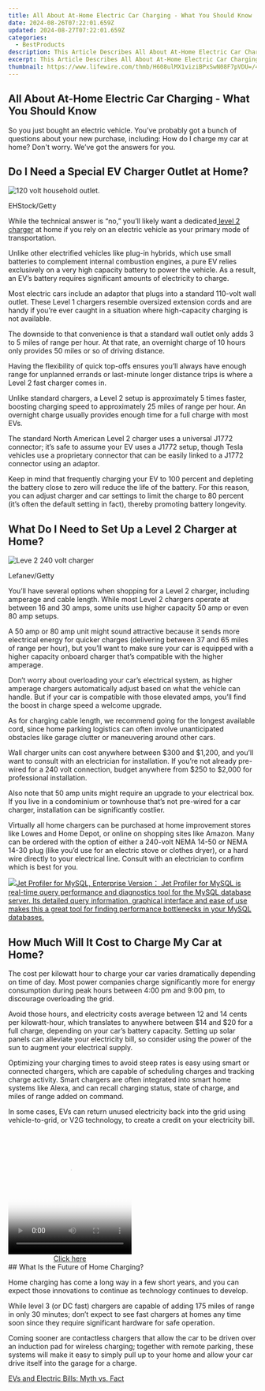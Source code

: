 ```yaml
---
title: All About At-Home Electric Car Charging - What You Should Know
date: 2024-08-26T07:22:01.659Z
updated: 2024-08-27T07:22:01.659Z
categories:
  - BestProducts
description: This Article Describes All About At-Home Electric Car Charging - What You Should Know
excerpt: This Article Describes All About At-Home Electric Car Charging - What You Should Know
thumbnail: https://www.lifewire.com/thmb/H608ulMX1viziBPxSwN08F7pVDU=/400x300/filters:no_upscale():max_bytes(150000):strip_icc():format(webp)/Womanchargingredcarathome_SolStock_Eplus_Getty_CROP3to1-fd2fc2a55f294fe9a0e482ad1431dc92.jpg
---
```


## All About At-Home Electric Car Charging - What You Should Know

 So you just bought an electric vehicle. You’ve probably got a bunch of questions about your new purchase, including: How do I charge my car at home? Don't worry. We’ve got the answers for you. 

##  Do I Need a Special EV Charger Outlet at Home? 

![120 volt household outlet.](https://www.lifewire.com/thmb/7po-uyvfEXxg2bQiGYTPoWdtBQ4=/960x0/filters:no_upscale():max_bytes(200000):strip_icc():format(webp)/120voltoutlet_SMALLER_v3_EHStock_GettyImages-3668a6ded6b040a49c6b23a28f176047.jpg) 

EHStock/Getty

 While the technical answer is “no,” you’ll likely want a dedicated[ level 2 charger](https://www.lifewire.com/ev-charging-levels-explained-5201716) at home if you rely on an electric vehicle as your primary mode of transportation.

 Unlike other electrified vehicles like plug-in hybrids, which use small batteries to complement internal combustion engines, a pure EV relies exclusively on a very high capacity battery to power the vehicle. As a result, an EV’s battery requires significant amounts of electricity to charge.

 Most electric cars include an adaptor that plugs into a standard 110-volt wall outlet. These Level 1 chargers resemble oversized extension cords and are handy if you’re ever caught in a situation where high-capacity charging is not available.

 The downside to that convenience is that a standard wall outlet only adds 3 to 5 miles of range per hour. At that rate, an overnight charge of 10 hours only provides 50 miles or so of driving distance. 

 Having the flexibility of quick top-offs ensures you’ll always have enough range for unplanned errands or last-minute longer distance trips is where a Level 2 fast charger comes in. 

 Unlike standard chargers, a Level 2 setup is approximately 5 times faster, boosting charging speed to approximately 25 miles of range per hour. An overnight charge usually provides enough time for a full charge with most EVs.

 The standard North American Level 2 charger uses a universal J1772 connector; it’s safe to assume your EV uses a J1772 setup, though Tesla vehicles use a proprietary connector that can be easily linked to a J1772 connector using an adaptor.

 Keep in mind that frequently charging your EV to 100 percent and depleting the battery close to zero will reduce the life of the battery. For this reason, you can adjust charger and car settings to limit the charge to 80 percent (it’s often the default setting in fact), thereby promoting battery longevity.

##  What Do I Need to Set Up a Level 2 Charger at Home? 

![Leve 2 240 volt charger](https://www.lifewire.com/thmb/TFNJZBVMX25x5VZiinWPI9p93vI=/960x0/filters:no_upscale():max_bytes(200000):strip_icc():format(webp)/Level2240voltcharger_Lefanev_VERTICAL-5db62a8747d0442dbd3240d0a1ee2dd9.jpg) 

Lefanev/Getty

 You’ll have several options when shopping for a Level 2 charger, including amperage and cable length. While most Level 2 chargers operate at between 16 and 30 amps, some units use higher capacity 50 amp or even 80 amp setups.

 A 50 amp or 80 amp unit might sound attractive because it sends more electrical energy for quicker charges (delivering between 37 and 65 miles of range per hour), but you’ll want to make sure your car is equipped with a higher capacity onboard charger that’s compatible with the higher amperage. 

 Don’t worry about overloading your car’s electrical system, as higher amperage chargers automatically adjust based on what the vehicle can handle. But if your car is compatible with those elevated amps, you’ll find the boost in charge speed a welcome upgrade.

 As for charging cable length, we recommend going for the longest available cord, since home parking logistics can often involve unanticipated obstacles like garage clutter or maneuvering around other cars.

 Wall charger units can cost anywhere between $300 and $1,200, and you’ll want to consult with an electrician for installation. If you’re not already pre-wired for a 240 volt connection, budget anywhere from $250 to $2,000 for professional installation.

 Also note that 50 amp units might require an upgrade to your electrical box. If you live in a condominium or townhouse that’s not pre-wired for a car charger, installation can be significantly costlier. 

 Virtually all home chargers can be purchased at home improvement stores like Lowes and Home Depot, or online on shopping sites like Amazon. Many can be ordered with the option of either a 240-volt NEMA 14-50 or NEMA 14-30 plug (like you’d use for an electric stove or clothes dryer), or a hard wire directly to your electrical line. Consult with an electrician to confirm which is best for you.

<!-- affiliate ads begin -->
<a href="https://secure.2checkout.com/order/checkout.php?PRODS=4576829&QTY=1&AFFILIATE=108875&CART=1"><img src="https://secure.avangate.com/images/merchant/9e740b84bb48a64dde25061566299467/products/copy_1_jp_box_big.png" border="0">Jet Profiler for MySQL, Enterprise Version： Jet Profiler for MySQL is real-time query performance and diagnostics tool for the MySQL database server. Its detailed query information, graphical interface and ease of use makes this a great tool for finding performance bottlenecks in your MySQL databases. </a>
<!-- affiliate ads end -->
##  How Much Will It Cost to Charge My Car at Home? 

 The cost per kilowatt hour to charge your car varies dramatically depending on time of day. Most power companies charge significantly more for energy consumption during peak hours between 4:00 pm and 9:00 pm, to discourage overloading the grid.

 Avoid those hours, and electricity costs average between 12 and 14 cents per kilowatt-hour, which translates to anywhere between $14 and $20 for a full charge, depending on your car’s battery capacity. Setting up solar panels can alleviate your electricity bill, so consider using the power of the sun to augment your electrical supply.

 Optimizing your charging times to avoid steep rates is easy using smart or connected chargers, which are capable of scheduling charges and tracking charge activity. Smart chargers are often integrated into smart home systems like Alexa, and can recall charging status, state of charge, and miles of range added on command.

 In some cases, EVs can return unused electricity back into the grid using vehicle-to-grid, or V2G technology, to create a credit on your electricity bill.

<!-- affiliate ads begin -->
<span id="1997795">
					<video width="250" height="250" style="cursor:pointer"
           poster="//a.impactradius-go.com/display-clicktoplayimage/1997795.jpeg"
           onclick="if(!this.playClicked){this.play();this.setAttribute('controls',true);this.playClicked=true;}">
	   <source src="//a.impactradius-go.com/display-ad/23621-1997795">
	   <img src="//a.impactradius-go.com/display-clicktoplayimage/1997795.jpeg" style="border: none; height: 100%; width: 100%; object-fit: contain">
	</video>
	<div style="width:250px;text-align:center"><a href="javascript:window.open(decodeURIComponent('https%3A%2F%2Fproteahair.pxf.io%2Fc%2F5597632%2F1997795%2F23621'), '_blank');void(0);">Click here</a></div>
</span>
<img height="0" width="0" src="https://imp.pxf.io/i/5597632/1997795/23621" style="position:absolute;visibility:hidden;" border="0" />
<!-- affiliate ads end -->
##  What Is the Future of Home Charging? 

 Home charging has come a long way in a few short years, and you can expect those innovations to continue as technology continues to develop. 

 While level 3 (or DC fast) chargers are capable of adding 175 miles of range in only 30 minutes; don’t expect to see fast chargers at homes any time soon since they require significant hardware for safe operation. 

 Coming sooner are contactless chargers that allow the car to be driven over an induction pad for wireless charging; together with remote parking, these systems will make it easy to simply pull up to your home and allow your car drive itself into the garage for a charge.  

[ EVs and Electric Bills: Myth vs. Fact ](https://www.lifewire.com/evs-and-electric-bills-myth-vs-fact-5202057) 

<ins class="adsbygoogle"
     style="display:block"
     data-ad-format="autorelaxed"
     data-ad-client="ca-pub-7571918770474297"
     data-ad-slot="1223367746"></ins>



<ins class="adsbygoogle"
     style="display:block"
     data-ad-client="ca-pub-7571918770474297"
     data-ad-slot="8358498916"
     data-ad-format="auto"
     data-full-width-responsive="true"></ins>


